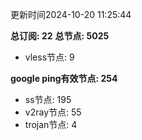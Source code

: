 更新时间2024-10-20 11:25:44

**总订阅: 22**
**总节点: 5025**
- vless节点: 9

**google ping有效节点: 254**
- ss节点: 195
- v2ray节点: 55
- trojan节点: 4
